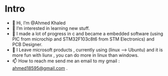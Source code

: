# Intro

- 👋 Hi, I’m @Ahmed Khaled
- 👀 I’m interested in learning new stuff.
- 🌱 I made a lot of progress in c and became a embedded software (using PIC from microchip and STM32F103c8t6 from STM Electronics) and PCB Designer.
- 💞️ I Leave microsoft products , currently using (linux --> Ubuntu) and it is more fun with liunx , you can do more in linux than windows.
- 📫 How to reach me send me an email to my gmail : ahmed18595@gmail.com .
